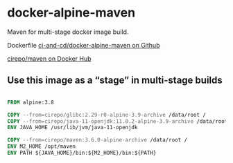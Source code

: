 # docker-alpine-maven

Maven for multi-stage docker image build.

Dockerfile [ci-and-cd/docker-alpine-maven on Github](https://github.com/ci-and-cd/docker-alpine-maven)

[cirepo/maven on Docker Hub](https://hub.docker.com/r/cirepo/maven/)

## Use this image as a “stage” in multi-stage builds

```dockerfile

FROM alpine:3.8

COPY --from=cirepo/glibc:2.29-r0-alpine-3.9-archive /data/root /
COPY --from=cirepo/java-11-openjdk:11.0.2-alpine-3.9-archive /data/root/usr/lib/jvm/java-11-openjdk /usr/lib/jvm/java-11-openjdk
ENV JAVA_HOME /usr/lib/jvm/java-11-openjdk

COPY --from=cirepo/maven:3.6.0-alpine-archive /data/root /
ENV M2_HOME /opt/maven
ENV PATH ${JAVA_HOME}/bin:${M2_HOME}/bin:${PATH}

```
